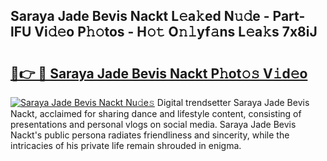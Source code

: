 ## Saraya Jade Bevis Nackt L𝚎a𝚔ed N𝚞𝚍e - Part-lFU Vi𝚍𝚎o P𝚑𝚘tos - H𝚘𝚝 O𝚗𝚕yf𝚊ns L𝚎a𝚔s 7x8iJ

# <h2><a href="http://kfehnx.oniu.top/?m=Saraya+Jade+Bevis+Nackt">🔗👉 🔴 Saraya Jade Bevis Nackt P𝚑ot𝚘𝚜 V𝚒d𝚎o</a></h2>

[![Saraya Jade Bevis Nackt Nu𝚍e𝚜](https://i.imgur.com/0qMVB7G.gif)](http://kfehnx.oniu.top/?m=Saraya+Jade+Bevis+Nackt)
Digital trendsetter Saraya Jade Bevis Nackt, acclaimed for sharing dance and lifestyle content, consisting of presentations and personal vlogs on social media. Saraya Jade Bevis Nackt's public persona radiates friendliness and sincerity, while the intricacies of his private life remain shrouded in enigma.  
